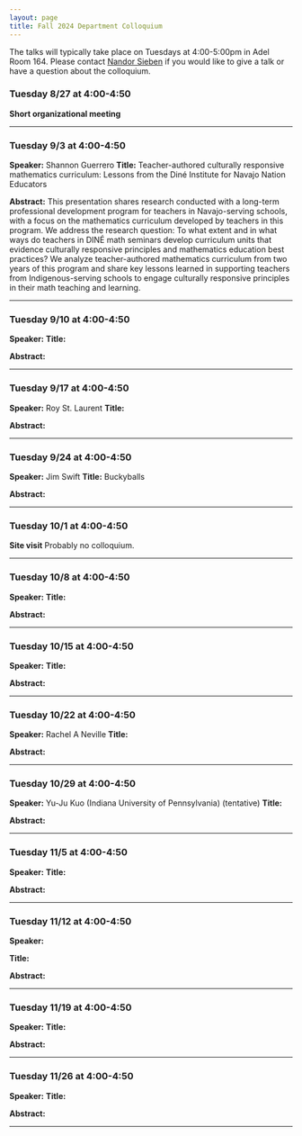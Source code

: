 ```yaml
---
layout: page
title: Fall 2024 Department Colloquium
---
```


The talks will typically take place on Tuesdays at 4:00-5:00pm in Adel Room 164. Please contact <a href="mailto:nandor.sieben@nau.edu">Nandor Sieben</a> if you would like to give a talk or have a question about the colloquium.

### Tuesday 8/27 at 4:00-4:50
**Short organizational meeting** 
<hr>

### Tuesday 9/3 at 4:00-4:50
**Speaker:** Shannon Guerrero
**Title:** Teacher-authored culturally responsive mathematics curriculum: Lessons from the Diné Institute for Navajo Nation Educators

**Abstract:** 
This presentation shares research conducted with a long-term professional development program for teachers in Navajo-serving schools, with a focus on the mathematics curriculum developed by teachers in this program. We address the research question: To what extent and in what ways do teachers in DINÉ math seminars develop curriculum units that evidence culturally responsive principles and mathematics education best practices? We analyze teacher-authored mathematics curriculum from two years of this program and share key lessons learned in supporting teachers from Indigenous-serving schools to engage culturally responsive principles in their math teaching and learning.

<hr>

### Tuesday 9/10 at 4:00-4:50
**Speaker:** 
**Title:** 

**Abstract:** 

<hr>

### Tuesday 9/17 at 4:00-4:50
**Speaker:** Roy St. Laurent
**Title:** 

**Abstract:** 

<hr>

### Tuesday 9/24 at 4:00-4:50
**Speaker:** Jim Swift
**Title:** Buckyballs

**Abstract:** 

<hr>

### Tuesday 10/1 at 4:00-4:50
**Site visit** Probably no colloquium.

<hr>

### Tuesday 10/8 at 4:00-4:50 
**Speaker:** 
**Title:** 

**Abstract:** 

<hr>

### Tuesday 10/15 at 4:00-4:50
**Speaker:** 
**Title:** 

**Abstract:** 

<hr>

### Tuesday 10/22 at 4:00-4:50

**Speaker:** Rachel A Neville
**Title:** 

**Abstract:** 

<hr>

### Tuesday 10/29 at 4:00-4:50
**Speaker:** Yu-Ju Kuo (Indiana University of Pennsylvania) (tentative) 
**Title:** 

**Abstract:** 

<hr>

### Tuesday 11/5 at 4:00-4:50
**Speaker:** 
**Title:** 

**Abstract:** 

<hr>

### Tuesday 11/12 at 4:00-4:50
**Speaker:** 

**Title:** 

**Abstract:** 

<hr>

### Tuesday 11/19 at 4:00-4:50
**Speaker:** 
**Title:** 

**Abstract:** 

<hr>

### Tuesday 11/26 at 4:00-4:50
**Speaker:** 
**Title:** 

**Abstract:** 

<hr>




